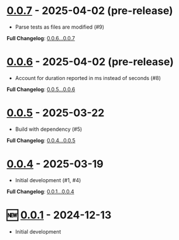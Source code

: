 # [0.0.7](https://github.com/kenherring/bats-test-runner/releases/tag/0.0.7) - 2025-04-02 (pre-release)

* Parse tests as files are modified (#9)

**Full Changelog**: [0.0.6...0.0.7](https://github.com/kenherring/bats-test-runner/compare/0.0.6...0.0.7)

# [0.0.6](https://github.com/kenherring/bats-test-runner/releases/tag/0.0.6) - 2025-04-02 (pre-release)

* Account for duration reported in ms instead of seconds (#8)

**Full Changelog**: [0.0.5...0.0.6](https://github.com/kenherring/bats-test-runner/compare/0.0.5...0.0.6)

# [0.0.5](https://github.com/kenherring/bats-test-runner/releases/tag/0.0.5) - 2025-03-22

* Build with dependency (#5)

**Full Changelog**: [0.0.4...0.0.5](https://github.com/kenherring/bats-test-runner/compare/0.0.4...0.0.5)

# [0.0.4](https://github.com/kenherring/bats-test-runner/releases/tag/0.0.4) - 2025-03-19

* Initial development (#1, #4)

**Full Changelog**: [0.0.1...0.0.4](https://github.com/kenherring/bats-test-runner/compare/0.0.1...0.0.4)

# 🆕 [0.0.1](https://github.com/kenherring/bats-test-runner/releases/tag/0.0.1) - 2024-12-13

* Initial development
